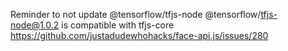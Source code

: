 Reminder to not update @tensorflow/tfjs-node
@tensorflow/tfjs-node@1.0.2 is compatible with tfjs-core
https://github.com/justadudewhohacks/face-api.js/issues/280